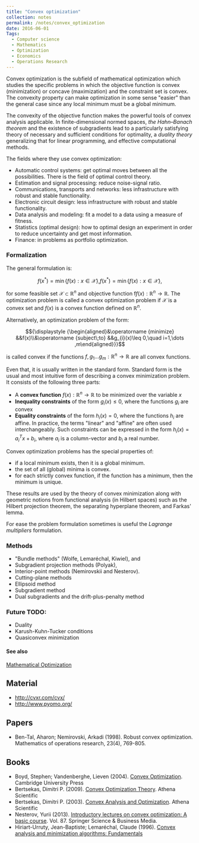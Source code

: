 ```yaml
---
title: "Convex optimization"
collection: notes
permalink: /notes/convex_optimization
date: 2016-06-01
Tags:
  - Computer science
  - Mathematics
  - Optimization
  - Economics
  - Operations Research
---
```


Convex optimization is the subfield of mathematical optimization which studies the specific problems in which the objective function is convex (minimization) or concave (maximization) and the constraint set is convex. The convexity property can make optimization in some sense "easier" than the general case since any local minimum must be a global minimum.

The convexity of the objective function makes the powerful tools of convex analysis applicable. In finite-dimensional normed spaces, _the Hahn–Banach theorem_ and the existence of subgradients lead to a particularly satisfying theory of necessary and sufficient conditions for optimality, a _duality theory_ generalizing that for linear programming, and effective computational methods.

The fields where they use convex optimization:
* Automatic control systems: get optimal moves between all the possibilities. There is the field of optimal control theory.
* Estimation and signal processing: reduce noise-signal ratio.
* Communications, transports and networks: less infrastructure with robust and stable functionality.
* Electronic circuit design: less infrastructure with robust and stable functionality.
* Data analysis and modeling: fit a model to a data using a measure of fitness.
* Statistics (optimal design): how to optimal design an experiment in order to reduce uncertainty and get most information.
* Finance: in problems as portfolio optimization.


### Formalization

The general formulation is:

$${\displaystyle f(x^{\ast })=\min\{f(x):x\in {\mathcal {X}}\},} f(x^\ast) = \min \{f(x):x \in \mathcal{X}\},$$

for some feasible set ${\displaystyle {\mathcal {X}}\subset \mathbb {R} ^{n}}$ and objective function f${\displaystyle f(x):\mathbb {R} ^{n}\rightarrow \mathbb {R}}$. The optimization problem is called a convex optimization problem if ${\displaystyle {\mathcal {X}}}$ is a convex set and ${\displaystyle f(x)}$ is a convex function defined on ${\displaystyle \mathbb {R} ^{n}}$.

Alternatively, an optimization problem of the form:

$${\displaystyle {\begin{aligned}&\operatorname {minimize} &&f(x)\\&\operatorname {subject\;to} &&g_{i}(x)\leq 0,\quad i=1,\dots ,m\end{aligned}}}$$

is called convex if the functions ${\displaystyle f,g_{1}\ldots g_{m}:\mathbb {R} ^{n}\rightarrow \mathbb {R} }$ are all convex functions.

Even that, it is usually written in the standard form. Standard form is the usual and most intuitive form of describing a convex minimization problem. It consists of the following three parts:
* A **convex function** ${\displaystyle f(x):\mathbb {R} ^{n}\to \mathbb {R} }$ to be minimized over the variable ${\displaystyle x}$
* **Inequality constraints** of the form ${\displaystyle g_{i}(x)\leq 0}$, where the functions ${\displaystyle g_{i}}$ are convex
* **Equality constraints** of the form ${\displaystyle h_{i}(x)=0}$, where the functions ${\displaystyle h_{i}}$ are affine. In practice, the terms "linear" and "affine" are often used interchangeably. Such constraints can be expressed in the form ${\displaystyle h_{i}(x)=a_{i}^{T}x+b_{i}}$, where ${\displaystyle a_{i}}$ is a column-vector and ${\displaystyle b_{i}}$ a real number.

Convex optimization problems has the special properties of:
* if a local minimum exists, then it is a global minimum.
* the set of all (global) minima is convex.
* for each strictly convex function, if the function has a minimum, then the minimum is unique.

These results are used by the theory of convex minimization along with geometric notions from functional analysis (in Hilbert spaces) such as the Hilbert projection theorem, the separating hyperplane theorem, and Farkas' lemma.

For ease the problem formulation sometimes is useful the *Lagrange multipliers* formulation.

### Methods
* "Bundle methods" (Wolfe, Lemaréchal, Kiwiel), and
* Subgradient projection methods (Polyak),
* Interior-point methods (Nemirovskii and Nesterov).
* Cutting-plane methods
* Ellipsoid method
* Subgradient method
* Dual subgradients and the drift-plus-penalty method


### Future TODO:
* Duality
* Karush-Kuhn-Tucker conditions
* Quasiconvex minimization


#### See also
[Mathematical Optimization](/notes/mathematical_optimization)


## Material
* http://cvxr.com/cvx/
* http://www.pyomo.org/


## Papers
* Ben-Tal, Aharon; Nemirovski, Arkadi (1998). Robust convex optimization. Mathematics of operations research, 23(4), 769-805.


## Books
* Boyd, Stephen; Vandenberghe, Lieven (2004). [Convex Optimization](https://www.goodreads.com/book/show/148030.Convex_Optimization). Cambridge University Press
* Bertsekas, Dimitri P. (2009). [Convex Optimization Theory](https://www.goodreads.com/book/show/6902482-convex-optimization-theory). Athena Scientific
* Bertsekas, Dimitri P. (2003). [Convex Analysis and Optimization](https://www.goodreads.com/book/show/148032.Convex_Analysis_and_Optimization). Athena Scientific
* Nesterov, Yurii (2013). [Introductory lectures on convex optimization: A basic course](https://www.goodreads.com/book/show/148031.Introductory_Lectures_on_Convex_Optimization). Vol. 87. Springer Science & Business Media.
* Hiriart-Urruty, Jean-Baptiste; Lemaréchal, Claude (1996). [Convex analysis and minimization algorithms: Fundamentals](https://www.goodreads.com/book/show/8362832-convex-analysis-and-minimization-algorithms-i)


